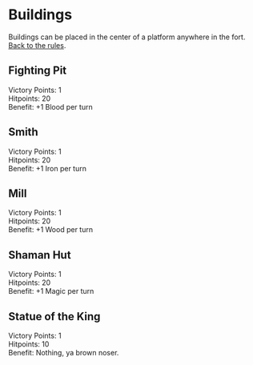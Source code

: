 # Buildings
Buildings can be placed in the center of a platform anywhere in the fort. [Back to the rules](README.md).

## Fighting Pit
Victory Points: 1  
Hitpoints: 20  
Benefit: +1 Blood per turn

## Smith
Victory Points: 1  
Hitpoints: 20  
Benefit: +1 Iron per turn

## Mill
Victory Points: 1  
Hitpoints: 20  
Benefit: +1 Wood per turn

## Shaman Hut
Victory Points: 1  
Hitpoints: 20  
Benefit: +1 Magic per turn

## Statue of the King
Victory Points: 1  
Hitpoints: 10  
Benefit: Nothing, ya brown noser.  
